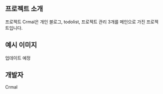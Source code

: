 ## 프로젝트 소개

프로젝트 Crmal은 개인 블로그, todolist, 프로젝트 관리 3개를 메인으로 가진 프로젝트입니다.

## 예시 이미지

업데이트 예정

## 개발자

Crmal
